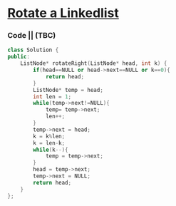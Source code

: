 # [Rotate a Linkedlist](https://leetcode.com/problems/rotate-list/description/)

### Code || (TBC)

``` .cpp
class Solution {
public:
    ListNode* rotateRight(ListNode* head, int k) {
        if(head==NULL or head->next==NULL or k==0){
            return head;
        }
        ListNode* temp = head;
        int len = 1;
        while(temp->next!=NULL){
            temp= temp->next;
            len++;
        }
        temp->next = head;
        k = k%len;
        k = len-k;
        while(k--){
            temp = temp->next;
        }
        head = temp->next;
        temp->next = NULL;
        return head;
    }
};
```
